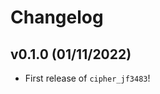 # Changelog

<!--next-version-placeholder-->

## v0.1.0 (01/11/2022)

- First release of `cipher_jf3483`!